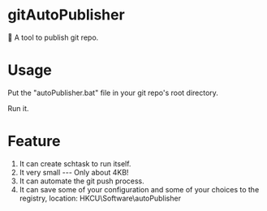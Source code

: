 # gitAutoPublisher
:ice_cube: A tool to publish git repo.
# Usage
Put the "autoPublisher.bat" file in your git repo's root directory.

Run it.
# Feature
1. It can create schtask to run itself.
2. It very small --- Only about 4KB!
3. It can automate the git push process.
4. It can save some of your configuration and some of your choices to the registry, location: HKCU\Software\autoPublisher